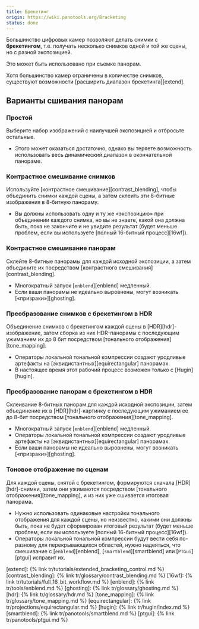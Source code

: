 ```yaml
---
title: Брекетинг
origin: https://wiki.panotools.org/Bracketing
status: done
---
```

Большинство цифровых камер позволяют делать снимки с **брекетингом**, т.е. получать несколько снимков
одной и той же сцены, но с разной экспозицией.

Это может быть использовано при съемке панорам.

Хотя большинство камер ограничены в количестве снимков, существуют возможности [расширить диапазон брекетинга][extend].

## Варианты сшивания панорам

### Простой

Выберите набор изображений с наилучшей экспозицией и отбросьте остальные.

- Этого может оказаться достаточно, однако вы теряете возможность использовать весь динамический диапазон в окончательной
  панораме.

### Контрастное смешивание снимков

Используйте [контрастное смешивание][contrast_blending], чтобы объединить снимки каждой сцены, а затем склеить эти 8-битные
изображения в 8-бит­ную панораму.

- Вы должны использовать одну и ту же «экспозицию» при объединении каждого снимка, но вы не знаете, какой она должна быть,
  пока не закончите и не увидите результат (будет меньше проблем, если вы используете [полный 16-битный процесс][16wf]).

### Контрастное смешивание панорам

Склейте 8-битные панорамы для каждой исходной экспозиции, а затем объедините их посредством [контрастного смешивания][contrast_blending].

- Многократный запуск [`enblend`][enblend] медленный.
- Если ваши панорамы не идеально выровнены, могут возникать [«призраки»][ghosting].

### Преобразование снимков с брекетингом в HDR

Объединение снимков с брекетингом каждой сцены в [HDR][hdr]-изображение, затем сборка из них HDR-панорамы с последующим
ужиманием их до 8 бит посредством [тонального отображения][tone_mapping].

- Операторы локальной тональной компрессии создают уродливые артефакты на [эквидистантных][equirectangular] панорамах.
- В настоящее время этот рабочий процесс возможен только с [Hugin][hugin].

### Преобразование панорам с брекетингом в HDR

Склеивание 8-битных панорам для каждой исходной экспозиции, затем объединение их в [HDR][hdr]-картинку с последующим ужиманием
ее до 8-бит посредством [тонального отображения][tone_mapping].

- Многократный запуск [`enblend`][enblend] медленный.
- Операторы локальной тональной компрессии создают уродливые артефакты на [эквидистантных][equirectangular] панорамах.
- Если ваши панорамы не идеально выровнены, могут возникать [«призраки»][ghosting].

### Тоновое отображение по сценам

Для каждой сцены, снятой с брекетингом, формируются сначала [HDR][hdr]-снимки, затем они ужимаются посредством
[тонального отображения][tone_mapping], и из них уже сшивается итоговая панорама.

- Нужно использовать одинаковые настройки тонального отображения для каждой сцены, но неизвестно, какими они должны быть,
  пока не будет сформирован итоговый результат (будет меньше проблем, если вы используете [полный 16-битный процесс][16wf]).
- Операторы локальной тональной компрессии будут вести себя по-разному для перекрывающихся областей, нужно надеяться,
  что смешивание с [`enblend`][enblend], [`smartblend`][smartblend] или [`PTGui`][ptgui] исправит их.

[extend]: {% link tr/tutorials/extended_bracketing_control.md %}
[contrast_blending]: {% link tr/glossary/contrast_blending.md %}
[16wf]: {% link tr/tutorials/full_16_bit_workflow.md %}
[enblend]: {% link tr/tools/enblend.md %}
[ghosting]: {% link tr/glossary/ghosting.md %}
[hdr]: {% link tr/glossary/hdr.md %}
[tone_mapping]: {% link tr/glossary/tone_mapping.md %}
[equirectangular]: {% link tr/projections/equirectangular.md %}
[hugin]: {% link tr/hugin/index.md %}
[smartblend]: {% link tr/panotools/smartblend.md %}
[ptgui]: {% link tr/panotools/ptgui.md %}
